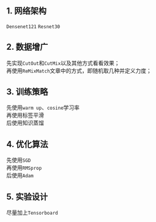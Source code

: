 ## 1. 网络架构
`Densenet121`  `Resnet30`
## 2. 数据增广
先实现`CutOut`和`CutMix`以及其他方式看看效果；  
再使用`ReMixMatch`文章中的方式，即随机取几种并定义力度；  
## 3. 训练策略
先使用`warm up`、`cosine`学习率  
再使用标签平滑  
后使用知识蒸馏
## 4. 优化算法
先使用`SGD`  
再使用`RMSprop`  
后使用`Adam`  

## 5. 实验设计
尽量加上`Tensorboard`  
